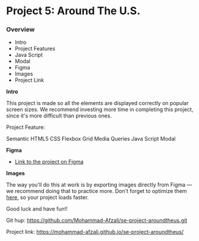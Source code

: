# Project 5: Around The U.S.
### Overview

- Intro
- Project Features
- Java Script
- Modal
- Figma
- Images
- Project Link

**Intro**

This project is made so all the elements are displayed correctly on popular screen sizes. We recommend investing more time in completing this project, since it's more difficult than previous ones.

Project Feature:

Semantic HTML5
CSS
Flexbox
Grid
Media Queries
Java Script
Modal 

**Figma**

- [Link to the project on Figma](https://www.figma.com/file/ii4xxsJ0ghevUOcssTlHZv/Sprint-3%3A-Around-the-US?node-id=0%3A1)

**Images**

The way you'll do this at work is by exporting images directly from Figma — we recommend doing that to practice more. Don't forget to optimize them [here](https://tinypng.com/), so your project loads faster.

Good luck and have fun!!

Git hup: https://github.com/Mohammad-Afzali/se-project-aroundtheus.git

Project link: https://mohammad-afzali.github.io/se-project-aroundtheus/